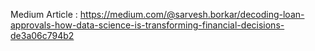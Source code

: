 Medium Article : https://medium.com/@sarvesh.borkar/decoding-loan-approvals-how-data-science-is-transforming-financial-decisions-de3a06c794b2
